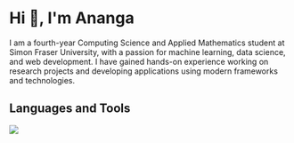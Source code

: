 # Hi 👋, I'm Ananga

I am a fourth-year Computing Science and Applied Mathematics student at Simon Fraser University, with a passion for machine learning, data science, and web development. I have gained hands-on experience working on research projects and developing applications using modern frameworks and technologies.

## Languages and Tools

![](https://skillicons.dev/icons?i=python,javascript,typescript,java,react,bootstrap,pandas,matplotlib,scikit,git,github,c,c++,r,html,css,vscode,pycharm,eclipse)


